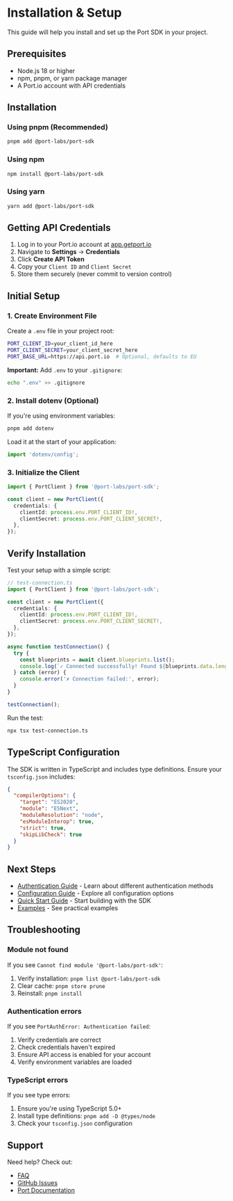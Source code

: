 # Installation & Setup

This guide will help you install and set up the Port SDK in your project.

## Prerequisites

- Node.js 18 or higher
- npm, pnpm, or yarn package manager
- A Port.io account with API credentials

## Installation

### Using pnpm (Recommended)

```bash
pnpm add @port-labs/port-sdk
```

### Using npm

```bash
npm install @port-labs/port-sdk
```

### Using yarn

```bash
yarn add @port-labs/port-sdk
```

## Getting API Credentials

1. Log in to your Port.io account at [app.getport.io](https://app.getport.io)
2. Navigate to **Settings** → **Credentials**
3. Click **Create API Token**
4. Copy your `Client ID` and `Client Secret`
5. Store them securely (never commit to version control)

## Initial Setup

### 1. Create Environment File

Create a `.env` file in your project root:

```bash
PORT_CLIENT_ID=your_client_id_here
PORT_CLIENT_SECRET=your_client_secret_here
PORT_BASE_URL=https://api.port.io  # Optional, defaults to EU
```

**Important:** Add `.env` to your `.gitignore`:

```bash
echo ".env" >> .gitignore
```

### 2. Install dotenv (Optional)

If you're using environment variables:

```bash
pnpm add dotenv
```

Load it at the start of your application:

```typescript
import 'dotenv/config';
```

### 3. Initialize the Client

```typescript
import { PortClient } from '@port-labs/port-sdk';

const client = new PortClient({
  credentials: {
    clientId: process.env.PORT_CLIENT_ID!,
    clientSecret: process.env.PORT_CLIENT_SECRET!,
  },
});
```

## Verify Installation

Test your setup with a simple script:

```typescript
// test-connection.ts
import { PortClient } from '@port-labs/port-sdk';

const client = new PortClient({
  credentials: {
    clientId: process.env.PORT_CLIENT_ID!,
    clientSecret: process.env.PORT_CLIENT_SECRET!,
  },
});

async function testConnection() {
  try {
    const blueprints = await client.blueprints.list();
    console.log(`✓ Connected successfully! Found ${blueprints.data.length} blueprints`);
  } catch (error) {
    console.error('✗ Connection failed:', error);
  }
}

testConnection();
```

Run the test:

```bash
npx tsx test-connection.ts
```

## TypeScript Configuration

The SDK is written in TypeScript and includes type definitions. Ensure your `tsconfig.json` includes:

```json
{
  "compilerOptions": {
    "target": "ES2020",
    "module": "ESNext",
    "moduleResolution": "node",
    "esModuleInterop": true,
    "strict": true,
    "skipLibCheck": true
  }
}
```

## Next Steps

- [Authentication Guide](./authentication.md) - Learn about different authentication methods
- [Configuration Guide](./configuration.md) - Explore all configuration options
- [Quick Start Guide](./quickstart.md) - Start building with the SDK
- [Examples](../EXAMPLES.md) - See practical examples

## Troubleshooting

### Module not found

If you see `Cannot find module '@port-labs/port-sdk'`:

1. Verify installation: `pnpm list @port-labs/port-sdk`
2. Clear cache: `pnpm store prune`
3. Reinstall: `pnpm install`

### Authentication errors

If you see `PortAuthError: Authentication failed`:

1. Verify credentials are correct
2. Check credentials haven't expired
3. Ensure API access is enabled for your account
4. Verify environment variables are loaded

### TypeScript errors

If you see type errors:

1. Ensure you're using TypeScript 5.0+
2. Install type definitions: `pnpm add -D @types/node`
3. Check your `tsconfig.json` configuration

## Support

Need help? Check out:
- [FAQ](../FAQ.md)
- [GitHub Issues](https://github.com/port-labs/port-sdk/issues)
- [Port Documentation](https://docs.port.io)

